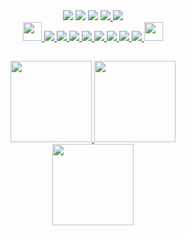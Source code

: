 <div align="center">
  <img src="https://capsule-render.vercel.app/api?type=waving&color=0:001C03,20:1e7020,50:19ff1d,70:1e7020,100:001C03&height=120&section=header"/>
  <img src="https://readme-typing-svg.herokuapp.com?color=18971B&vCenter=true&width=240&height=20&lines=Ol%C3%A1%2C+eu+sou+a+Livia!"/>
  <img src="https://komarev.com/ghpvc/?username=liviapires&color=brightgreen&&style=plastic"/>
  <a  href="https://www.linkedin.com/in/livia-pires-di-onofre/"><img src="https://img.shields.io/badge/-LinkedIn-0e76a8?style=plastic&color=brightgreen&logo=Linkedin&logoColor=white"/>
  <a href="https://www.instagram.com/liv_pires/"><img src="https://img.shields.io/badge/-Instagram-e4405f?style=plastic&color=brightgreen&logo=Instagram&logoColor=white"/>
</div>
    
<div align="center">
  <img height="30" src="https://emojis.slackmojis.com/emojis/images/1643515259/12807/meow_attentionreverse.png?1643515259"/>
  <img src="https://icongr.am/devicon/java-plain.svg?size=30&color=808080"/>
  <img src="https://icongr.am/devicon/git-plain.svg?size=30&color=808080"/>
  <img src="https://icongr.am/devicon/python-plain.svg?size=30&color=808080"/>
  <img src="https://icongr.am/devicon/html5-plain.svg?size=30&color=808080"/>
  <img src="https://icongr.am/devicon/css3-plain.svg?size=30&color=808080"/>
  <img src="https://icongr.am/devicon/javascript-plain.svg?size=30&color=808080"/>
  <img src="https://icongr.am/devicon/photoshop-plain.svg?size=30&color=808080"/>
  <img src="https://icongr.am/devicon/mysql-plain.svg?size=30&color=808080"/>
  <img height="30" src="https://emojis.slackmojis.com/emojis/images/1643515023/10521/meow_code.gif?1643515023"/>
</div>
    
##
    
<div align="center">
  <img height="130em" src="https://github-readme-stats.vercel.app/api?username=liviapires&hide=prs,issues&count_private=true&show_icons=true&include_all_commits=true&bg_color=001C03&text_color=a3d4a4&title_color=00E016&icon_color=fefefe&hide_border=true"/>
  <img height="130em" src="https://github-readme-stats.vercel.app/api/top-langs/?username=liviapires&layout=compact&bg_color=001C03&text_color=a3d4a4&title_color=00E016&icon_color=fefefe&hide_border=true&locale=pt-br"/>
</div>
    
<div align="center">
  <img height="130em" src="https://quotes-github-readme.vercel.app/api?type=horizontal&theme=dark"/>
</div>
